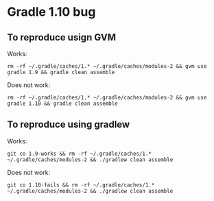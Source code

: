 Gradle 1.10 bug
===============

To reproduce usign GVM
----------------------

Works:

    rm -rf ~/.gradle/caches/1.* ~/.gradle/caches/modules-2 && gvm use gradle 1.9 && gradle clean assemble

Does not work:

    rm -rf ~/.gradle/caches/1.* ~/.gradle/caches/modules-2 && gvm use gradle 1.10 && gradle clean assemble

To reproduce using gradlew
--------------------------

Works:

    git co 1.9-works && rm -rf ~/.gradle/caches/1.* ~/.gradle/caches/modules-2 && ./gradlew clean assemble

Does not work:

    git co 1.10-fails && rm -rf ~/.gradle/caches/1.* ~/.gradle/caches/modules-2 && ./gradlew clean assemble
